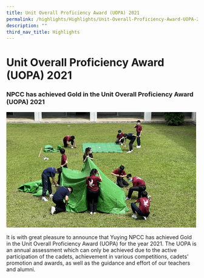 ```yaml
---
title: Unit Overall Proficiency Award (UOPA) 2021
permalink: /highlights/Highlights/Unit-Overall-Proficiency-Award-UOPA-2021/
description: ""
third_nav_title: Highlights
---
```

Unit Overall Proficiency Award (UOPA) 2021
==========================================

### NPCC has achieved Gold in the Unit Overall Proficiency Award (UOPA) 2021




![](/images/UOPA.jpeg)

It is with great pleasure to announce that Yuying NPCC has achieved Gold in the Unit Overall Proficiency Award (UOPA) for the year 2021. The UOPA is an annual assessment which can only be achieved due to the active participation of the cadets, achievement in various competitions, cadets' promotion and awards, as well as the guidance and effort of our teachers and alumni.